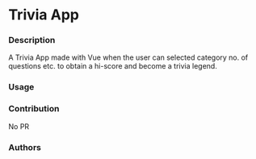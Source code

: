 # Trivia App

### Description
A Trivia App made with Vue when the user can selected  category no. of questions etc. to obtain a hi-score and become a trivia legend.
### Usage

### Contribution
No PR
### Authors



